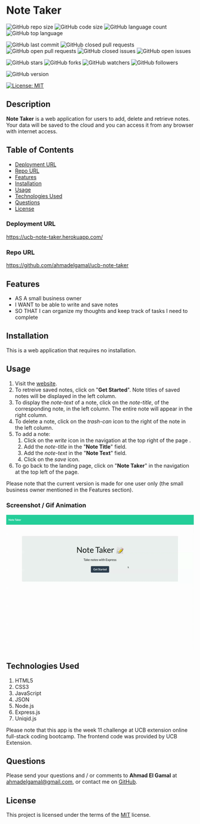 # Note Taker

![GitHub repo size](https://img.shields.io/github/repo-size/ahmadelgamal/ucb-note-taker?style=plastic)
![GitHub code size](https://img.shields.io/github/languages/code-size/ahmadelgamal/ucb-note-taker?style=plastic)
![GitHub language count](https://img.shields.io/github/languages/count/ahmadelgamal/ucb-note-taker?style=plastic)
![GitHub top language](https://img.shields.io/github/languages/top/ahmadelgamal/ucb-note-taker?style=plastic)

![GitHub last commit](https://img.shields.io/github/last-commit/ahmadelgamal/ucb-note-taker?style=plastic)
![GitHub closed pull requests](https://img.shields.io/github/issues-pr-closed-raw/ahmadelgamal/ucb-note-taker?color=green&style=plastic)
![GitHub open pull requests](https://img.shields.io/github/issues-pr-raw/ahmadelgamal/ucb-note-taker?color=red&style=plastic)
![GitHub closed issues](https://img.shields.io/github/issues-closed-raw/ahmadelgamal/ucb-note-taker?color=green&style=plastic)
![GitHub open issues](https://img.shields.io/github/issues-raw/ahmadelgamal/ucb-note-taker?color=red&style=plastic)

![GitHub stars](https://img.shields.io/github/stars/ahmadelgamal/ucb-note-taker?style=social)
![GitHub forks](https://img.shields.io/github/forks/ahmadelgamal/ucb-note-taker?style=social)
![GitHub watchers](https://img.shields.io/github/watchers/ahmadelgamal/ucb-note-taker?style=social)
![GitHub followers](https://img.shields.io/github/followers/ahmadelgamal?style=social)

![GitHub version](https://img.shields.io/github/package-json/v/ahmadelgamal/ucb-note-taker?color=red&style=plastic)

[![License: MIT](https://img.shields.io/badge/License-MIT-yellow.svg)](https://opensource.org/licenses/MIT)

## Description
**Note Taker** is a web application for users to add, delete and retrieve notes. Your data will be saved to the cloud and you can access it from any browser with internet access. 

## Table of Contents
- [Deployment URL](#Deployment-URL)
- [Repo URL](#Repo-URL)
- [Features](#Features)
- [Installation](#Installation)
- [Usage](#Usage)
- [Technologies Used](#Technologies-Used)
- [Questions](#Questions)
- [License](#License)

### Deployment URL
https://ucb-note-taker.herokuapp.com/

### Repo URL
https://github.com/ahmadelgamal/ucb-note-taker

## Features
- AS A small business owner
- I WANT to be able to write and save notes
- SO THAT I can organize my thoughts and keep track of tasks I need to complete

## Installation
This is a web application that requires no installation.

## Usage
1. Visit the [website](https://ucb-note-taker.herokuapp.com/).
1. To retreive saved notes, click on "**Get Started**". Note titles of saved notes will be displayed in the left column.
1. To display the _note-text_ of a note, click on the _note-title_, of the corresponding note, in the left column. The entire note will appear in the right column.
1. To delete a note, click on the _trash-can_ icon to the right of the note in the left column.
1. To add a note:
   1. Click on the _write_ icon in the navigation at the top right of the page .
   1. Add the _note-title_ in the "**Note Title**" field.
   1. Add the _note-text_ in the "**Note Text**" field.
   1. Click on the _save_ icon.
1. To go back to the landing page, click on "**Note Taker**" in the navigation at the top left of the page.

Please note that the current version is made for one user only (the small business owner mentioned in the Features section).

### Screenshot / Gif Animation
![Screenshot / Gif Animation](./public/assets/images/demo.gif)

## Technologies Used
1. HTML5
1. CSS3
1. JavaScript
1. JSON
1. Node.js
1. Express.js
1. Uniqid.js

Please note that this app is the week 11 challenge at UCB extension online full-stack coding bootcamp. The frontend code was provided by UCB Extension.

## Questions
Please send your questions and / or comments to **Ahmad El Gamal** at ahmadelgamal@gmail.com, or contact me on [GitHub](https://github.com/ahmadelgamal).

## License
This project is licensed under the terms of the [MIT](https://opensource.org/licenses/MIT) license.
